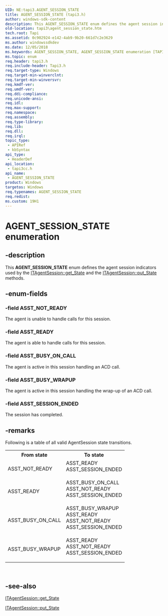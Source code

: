 ```yaml
---
UID: NE:tapi3.AGENT_SESSION_STATE
title: AGENT_SESSION_STATE (tapi3.h)
author: windows-sdk-content
description: This AGENT_SESSION_STATE enum defines the agent session indicators used by the ITAgentSession::get_State and the ITAgentSession::put_State methods.
old-location: tapi3\agent_session_state.htm
tech.root: Tapi
ms.assetid: 0c902924-e142-4ab9-9b20-661d7c2e3629
ms.author: windowssdkdev
ms.date: 12/05/2018
ms.keywords: AGENT_SESSION_STATE, AGENT_SESSION_STATE enumeration [TAPI 2.2], ASST_BUSY_ON_CALL, ASST_BUSY_WRAPUP, ASST_NOT_READY, ASST_READY, ASST_SESSION_ENDED, _tapi3_agent_session_state, tapi3.agent_session_state, tapi3cc/AGENT_SESSION_STATE, tapi3cc/ASST_BUSY_ON_CALL, tapi3cc/ASST_BUSY_WRAPUP, tapi3cc/ASST_NOT_READY, tapi3cc/ASST_READY, tapi3cc/ASST_SESSION_ENDED
ms.topic: enum
req.header: tapi3.h
req.include-header: Tapi3.h
req.target-type: Windows
req.target-min-winverclnt: 
req.target-min-winversvr: 
req.kmdf-ver: 
req.umdf-ver: 
req.ddi-compliance: 
req.unicode-ansi: 
req.idl: 
req.max-support: 
req.namespace: 
req.assembly: 
req.type-library: 
req.lib: 
req.dll: 
req.irql: 
topic_type:
 - APIRef
 - kbSyntax
api_type:
 - HeaderDef
api_location:
 - tapi3cc.h
api_name:
 - AGENT_SESSION_STATE
product: Windows
targetos: Windows
req.typenames: AGENT_SESSION_STATE
req.redist: 
ms.custom: 19H1
---
```


# AGENT_SESSION_STATE enumeration


## -description


This 
<b>AGENT_SESSION_STATE</b> enum defines the agent session indicators used by the 
<a href="https://msdn.microsoft.com/85a389ee-2d6c-4607-873a-8ca0c16a0fac">ITAgentSession::get_State</a> and the 
<a href="https://msdn.microsoft.com/4d35bacd-c4e4-4c31-b946-ad76ffb250ed">ITAgentSession::put_State</a> methods.


## -enum-fields




### -field ASST_NOT_READY

The agent is unable to handle calls for this session.


### -field ASST_READY

The agent is able to handle calls for this session.


### -field ASST_BUSY_ON_CALL

The agent is active in this session handling an ACD call.


### -field ASST_BUSY_WRAPUP

The agent is active in this session handling the wrap-up of an ACD call.


### -field ASST_SESSION_ENDED

The session has completed.


## -remarks



Following is a table of all valid AgentSession state transitions.

<table>
<tr>
<th>From state</th>
<th>To state</th>
</tr>
<tr>
<td>ASST_NOT_READY</td>
<td>
<dl>
<dt>ASST_READY</dt>
<dt>ASST_SESSION_ENDED</dt>
</dl>
</td>
</tr>
<tr>
<td>ASST_READY</td>
<td>
<dl>
<dt>ASST_BUSY_ON_CALL</dt>
<dt>ASST_NOT_READY</dt>
<dt>ASST_SESSION_ENDED</dt>
</dl>
</td>
</tr>
<tr>
<td>ASST_BUSY_ON_CALL</td>
<td>
<dl>
<dt>ASST_BUSY_WRAPUP</dt>
<dt>ASST_READY</dt>
<dt>ASST_NOT_READY</dt>
<dt>ASST_SESSION_ENDED</dt>
</dl>
</td>
</tr>
<tr>
<td>ASST_BUSY_WRAPUP</td>
<td>
<dl>
<dt>ASST_READY</dt>
<dt>ASST_NOT_READY</dt>
<dt>ASST_SESSION_ENDED</dt>
</dl>
</td>
</tr>
</table>
 




## -see-also




<a href="https://msdn.microsoft.com/85a389ee-2d6c-4607-873a-8ca0c16a0fac">ITAgentSession::get_State</a>



<a href="https://msdn.microsoft.com/4d35bacd-c4e4-4c31-b946-ad76ffb250ed">ITAgentSession::put_State</a>
 

 

